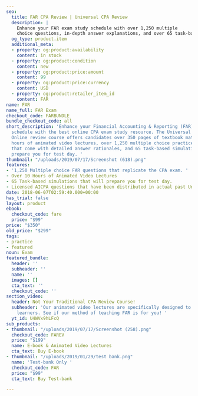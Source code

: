 ```yaml
---
seo:
  title: FAR CPA Review | Universal CPA Review
  description: |
    Enhance your FAR exam study schedule with over 1,250 multiple
    choice questions, in-depth answer explanations, and over 65 task-based simulations to prepare you for test day.
  og_type: product.item
  additional_meta:
  - property: og:product:availability
    content: in stock
  - property: og:product:condition
    content: new
  - property: og:product:price:amount
    content: 99
  - property: og:product:price:currency
    content: USD
  - property: og:product:retailer_item_id
    content: FAR
name: FAR
name_full: FAR Exam
checkout_code: FARBUNDLE
bundle_checkout_code: all
short_description: 'Enhance your Financial Accounting & Reporting (FAR) exam study
  schedule with the best online CPA exam study resource. The Universal CPA Review
  Online review course offers candidates over 350 pages of textbook materials, 10
  hours of animated video lectures, over 1,250 multiple choice practice questions
  that come with detailed answer rationales, and 65 task-based simulations to better
  prepare you for test day. '
thumbnail: "/uploads/2019/07/17/Screenshot (618).png"
features:
- '1,250 Multiple choice FAR questions that replicate the CPA exam. '
- Over 10 Hours of Animated Video Lectures
- 65 Task-based simulations that will prepare you for test day.
- Licensed AICPA questions that have been distributed in actual past Uniform CPA Exams.
date: 2018-06-07T02:59:40.000+00:00
has_trial: false
layout: product
ebook:
  checkout_code: fare
  price: "$99"
price: "$350"
old_price: "$299"
tags:
- practice
- featured
noun: Exam
featured_bundle:
  header: ''
  subheader: ''
  name: ''
  images: []
  cta_text: ''
  checkout_code: ''
section_video:
  header: Not Your Traditional CPA Review Course!
  subheader: 'Our animated video lectures are specifically designed to help visual
    learners. See if our method of teaching FAR is for you! '
  yt_id: U4WVx9hLFcQ
sub_products:
- thumbnail: "/uploads/2019/07/17/Screenshot (258).png"
  checkout_code: FAREV
  price: "$199"
  name: E-book & Animated Video Lectures
  cta_text: Buy E-book
- thumbnail: "/uploads/2019/01/29/test bank.png"
  name: 'Test-bank Only '
  checkout_code: FAR
  price: "$99"
  cta_text: Buy Test-bank

---
```

